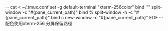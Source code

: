 ···
cat <<EOF > ~/.tmux.conf
set -g default-terminal "xterm-256color"
bind '"' split-window -c "#{pane_current_path}"
bind % split-window -h -c "#{pane_current_path}"
bind c new-window -c "#{pane_current_path}"
EOF
···
配色使用xterm-256
分屏保留路径
